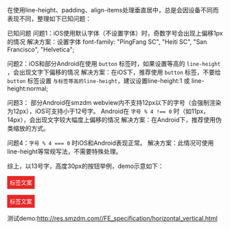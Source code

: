在使用line-height、padding、align-items处理垂直居中，总是会因设备不同而表现不同，整理如下已知问题：

已知问题
问题1：iOS使用默认字体（不设置字体）时，奇数字号会出现上偏移1px的情况
解决方案：设置字体 font-family: "PingFang SC", "Heiti SC", "San Francisco", "Helvetica";



问题2：iOS和部分Android在使用 `button` 标签时，如果设置等高的 `line-height` ，会出现文字下偏移的情况
解决方案：在iOS下，推荐使用 `button` 标签，不要给 `button` 标签设置 `与标签等高的line-height`，建议设置line-height:1 或 line-height:normal;



问题3：
部分Android在smzdm webview内不支持12px以下的字号（会强制渲染为12px），iOS可支持小于12号字。
Android在 `字号 % 4 !== 0` 时（如11px，14px），会出现文字较大幅度上偏移的情况
解决方案：在Android下，推荐使用伪类缩放的方式。



问题4：`字号 % 4 === 0` 时iOS和Android表现正常。
解决方案：此情况可使用line-height等常规写法，不需要特殊处理。





综上，以13号字，高度30px的按钮举例，demo示意如下：

<!-- data-text属性值要和标签文案相同 -->
<button data-text="标签文案">标签文案</button>
<!-- 用js给Android机型添加类名，例如“Android”，用伪类特殊处理Android端样式 -->
<button class="Android" data-text="标签文案">标签文案</button>

<style>
    button {
        position: relative;
		font-family: "PingFang SC", "Heiti SC", "San Francisco", "Helvetica";
        height: 30px;
		line-height: 1;
        outline: none;
        border: none;
        background: #e62828;
        font-size: 13px;
        color: #fff;
		overflow: hidden;
    }

    button.Android::after {
        content: attr(data-text);
        position: absolute;
        top: 0;
        left: 0;
        width: 400%;
        height: 400%;
        line-height: 120px;
        font-size: 4em;
        color: inherit;
        background: inherit;
        transform: scale(.25);
        transform-origin: 0 0;
    }
</style>




测试demo:http://res.smzdm.com//FE_specification/horizontal_vertical.html